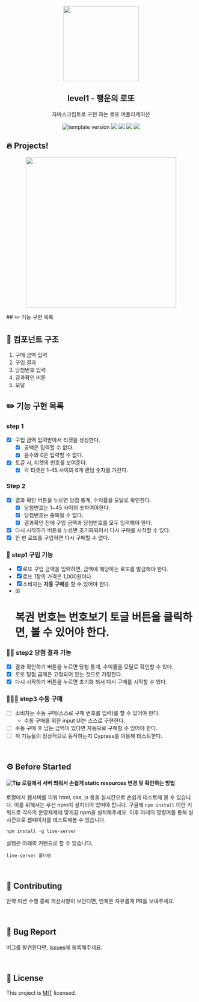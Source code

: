 <p align="middle" >
  <img width="200px;" src="./src/images/lotto_ball.png"/>
</p>
<h2 align="middle">level1 - 행운의 로또</h2>
<p align="middle">자바스크립트로 구현 하는 로또 어플리케이션</p>
<p align="middle">
<img src="https://img.shields.io/badge/version-1.0.0-blue?style=flat-square" alt="template version"/>
<img src="https://img.shields.io/badge/language-html-red.svg?style=flat-square"/>
<img src="https://img.shields.io/badge/language-css-blue.svg?style=flat-square"/>
<img src="https://img.shields.io/badge/language-js-yellow.svg?style=flat-square"/>
<a href="https://github.com/daybrush/moveable/blob/master/LICENSE" target="_blank">
  <img src="https://img.shields.io/github/license/daybrush/moveable.svg?style=flat-square&label=license&color=08CE5D"/>
  </a>
</p>

## 🔥 Projects!

<p align="middle">
  <img width="400" src="./src/images/lotto_ui.png">
</p>
## ✏️ 기능 구현 목록

## 🦉 컴포넌트 구조

1. 구매 금액 입력
2. 구입 결과
3. 당첨번호 입력
4. 결과확인 버튼
5. 모달

## ✏️ 기능 구현 목록

### step 1

- [x] 구입 금액 입력받아서 티켓을 생성한다.
  - [x] 공백은 입력할 수 없다.
  - [x] 음수와 0은 입력할 수 없다.
- [x] 토글 시, 티켓의 번호를 보여준다.
  - [x] 각 티켓은 1-45 사이의 6개 랜덤 숫자를 가진다.

### Step 2

- [x] 결과 확인 버튼을 누르면 당첨 통계, 수익률을 모달로 확인한다.
  - [x] 당첨번호는 1~45 사이의 숫자여야한다.
  - [x] 당첨번호는 중복될 수 없다.
  - [x] 결과확인 전에 구입 금액과 당첨번호를 모두 입력해야 한다.
- [x] 다시 시작하기 버튼을 누르면 초기화되어서 다시 구매를 시작할 수 있다.
- [x] 한 번 로또를 구입하면 다시 구매할 수 없다.

### 🎯 step1 구입 기능

- [x] 로또 구입 금액을 입력하면, 금액에 해당하는 로또를 발급해야 한다.
- [x] 로또 1장의 가격은 1,000원이다.
- [x] 소비자는 **자동 구매**를 할 수 있어야 한다.
- [x] # 복권 번호는 번호보기 토글 버튼을 클릭하면, 볼 수 있어야 한다.

### 🎯🎯 step2 당첨 결과 기능

- [x] 결과 확인하기 버튼을 누르면 당첨 통계, 수익률을 모달로 확인할 수 있다.
- [x] 로또 당첨 금액은 고정되어 있는 것으로 가정한다.
- [x] 다시 시작하기 버튼을 누르면 초기화 되서 다시 구매를 시작할 수 있다.

### 🎯🎯🎯 step3 수동 구매

- [ ] 소비자는 수동 구매(스스로 구매 번호를 입력)를 할 수 있어야 한다.
  - 수동 구매를 위한 input UI는 스스로 구현한다.
- [ ] 수동 구매 후 남는 금액이 있다면 자동으로 구매할 수 있어야 한다.
- [ ] 위 기능들이 정상적으로 동작하는지 Cypress를 이용해 테스트한다.

<br>

## ⚙️ Before Started

#### <img alt="Tip" src="https://img.shields.io/static/v1.svg?label=&message=Tip&style=flat-square&color=673ab8"> 로컬에서 서버 띄워서 손쉽게 static resources 변경 및 확인하는 방법

로컬에서 웹서버를 띄워 html, css, js 등을 실시간으로 손쉽게 테스트해 볼 수 있습니다. 이를 위해서는 우선 npm이 설치되어 있어야 합니다. 구글에 `npm install` 이란 키워드로 각자의 운영체제에 맞게끔 npm을 설치해주세요. 이후 아래의 명령어를 통해 실시간으로 웹페이지를 테스트해볼 수 있습니다.

```
npm install -g live-server
```

실행은 아래의 커맨드로 할 수 있습니다.

```
live-server 폴더명
```

<br>

## 👏 Contributing

만약 미션 수행 중에 개선사항이 보인다면, 언제든 자유롭게 PR을 보내주세요.

<br>

## 🐞 Bug Report

버그를 발견한다면, [Issues](https://github.com/woowacourse/javascript-lotto/issues)에 등록해주세요.

<br>

## 📝 License

This project is [MIT](https://github.com/woowacourse/javascript-lotto/blob/main/LICENSE) licensed.
